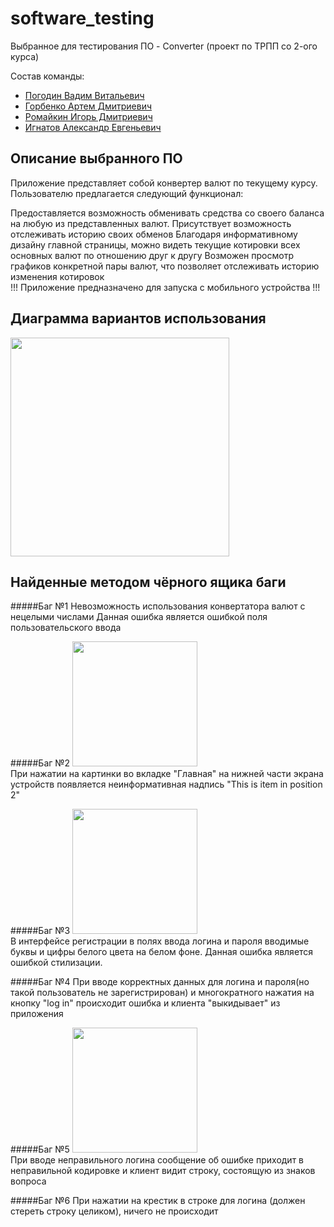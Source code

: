 # software_testing 
Выбранное для тестирования ПО - Converter (проект по ТРПП со 2-ого курса)

Состав команды:
+ [Погодин Вадим Витальевич](https://github.com/vadimmpog)
+ [Горбенко Артем Дмитриевич](https://github.com/Thunderbirrd)
+ [Ромайкин Игорь Дмитриевич](https://github.com/Ygrick)
+ [Игнатов Александр Евгеньевич](https://github.com/sancepan)

## Описание выбранного ПО
Приложение представляет собой конвертер валют по текущему курсу. Пользователю предлагается следующий функционал:

Предоставляется возможность обменивать средства со своего баланса на любую из представленных валют.
Присутствует возможность отслеживать историю своих обменов
Благодаря информативному дизайну главной страницы, можно видеть текущие котировки всех основных валют по отношению друг к другу
Возможен просмотр графиков конкретной пары валют, что позволяет отслеживать историю изменения котировок
<br> !!! Приложение предназначено для запуска с мобильного устройства !!!
## Диаграмма вариантов использования
<span align="center"><img src="https://sun9-67.userapi.com/impg/28SAr9rZ6NmXac5obHLshxf7qgCleDk_EhXKhg/IIQ-kqj1SuI.jpg?size=520x461&quality=96&sign=12dfdfe054e024d8dd92f3925023d19e&type=album" width="350dp"></span><br>
## Найденные методом чёрного ящика баги
#####Баг №1
Невозможность использования конвертатора валют с нецелыми числами
Данная ошибка является ошибкой поля пользовательского ввода
 
#####Баг №2
<span align="center"><img src="https://sun9-12.userapi.com/impg/wtUvEA1YY6RgkGke7mYcEhheC53HNHMcHQl5yg/xcPaoYqP-dk.jpg?size=864x1920&quality=96&sign=0a468d55054a64fe890360ad00bb6d80&type=album" width="200dp"></span><br>
При нажатии на картинки во вкладке "Главная" на нижней части экрана устройств появляется неинформативная надпись "This is item in position 2"

#####Баг №3
<span align="center"><img src="https://sun9-55.userapi.com/impg/S33TjHXWA69IhphimrGh3kkafjaZ6TmVb8Xlzw/1h5krIU3JMM.jpg?size=486x1080&quality=96&sign=f95d5c8ec8a62cbec379856fb082f9fa&type=album" width="200dp"></span><br>
В интерфейсе регистрации в полях ввода логина и пароля вводимые буквы и цифры белого цвета на белом фоне.
Данная ошибка является ошибкой стилизации.

#####Баг №4
При вводе корректных данных для логина и пароля(но такой пользователь не зарегистрирован) и многократного нажатия на кнопку "log in" происходит ошибка и клиента "выкидывает" из приложения

#####Баг №5
<span align="center"><img src="https://sun1-83.userapi.com/impg/okrqjDw3NlIUW-DH2FWRoaKmQYmDF4TiI2I35w/dKuWbgkQS1w.jpg?size=800x1600&quality=96&sign=fa564c4ec7e3162f504a1d18e38ac406&type=album" width="200dp"></span><br>
При вводе неправильного логина сообщение об ошибке приходит в неправильной кодировке и клиент видит строку, состоящую из знаков вопроса

#####Баг №6
При нажатии на крестик в строке для логина (должен стереть строку целиком), ничего не происходит
